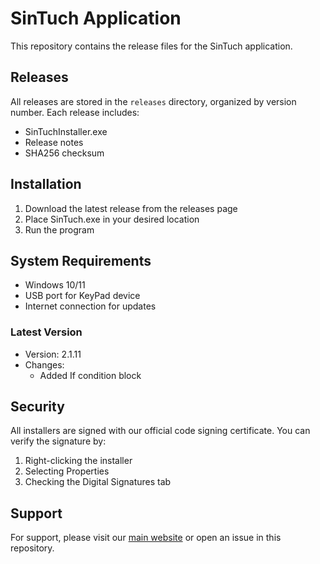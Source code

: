 # SinTuch Application

This repository contains the release files for the SinTuch application.

## Releases

All releases are stored in the `releases` directory, organized by version number. Each release includes:
- SinTuchInstaller.exe
- Release notes
- SHA256 checksum

## Installation

1. Download the latest release from the releases page
2. Place SinTuch.exe in your desired location
3. Run the program

## System Requirements
- Windows 10/11
- USB port for KeyPad device
- Internet connection for updates

### Latest Version
- Version: 2.1.11
- Changes:
  - Added If condition block

## Security

All installers are signed with our official code signing certificate. You can verify the signature by:
1. Right-clicking the installer
2. Selecting Properties
3. Checking the Digital Signatures tab

## Support

For support, please visit our [main website](https://www.sintuch.top/) or open an issue in this repository. 
